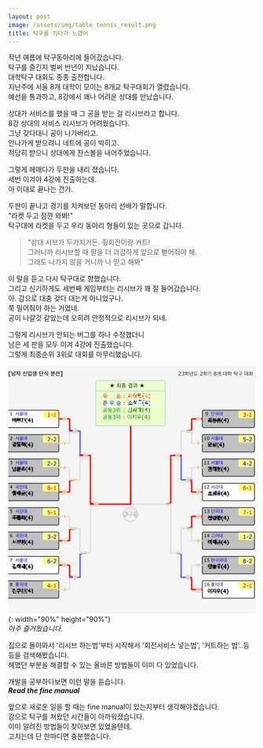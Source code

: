 ```yaml
---
layout: post
image: /assets/img/table_tennis_result.png
title: 탁구를 치다가 느꼈어
---
```


작년 여름에 탁구동아리에 들어갔습니다.  
탁구를 즐긴지 벌써 반년이 지났습니다.  
대학탁구 대회도 종종 출전합니다.  
지난주에 서울 8개 대학이 모이는 8개교 탁구대회가 열렸습니다.  
예선을 통과하고, 8강에서 꽤나 어려운 상대를 만났습니다.  

상대가 서비스를 했을 때 그 공을 받는 걸 리시브라고 합니다.  
8강 상대의 서비스 리시브가 어려웠습니다.  
그냥 갖다대니 공이 나가버리고.  
안나가게 받으려니 네트에 공이 박히고.  
적당히 받으니 상대에게 찬스볼을 내어주었습니다. 

그렇게 헤매다가 두판을 내리 졌습니다.  
세번 이겨야 4강에 진출하는데.  
아 이대로 끝나는 건가.

두판이 끝나고 경기를 지켜보던 동아리 선배가 말합니다.  
"라켓 두고 잠깐 와봐!"  
탁구대에 라켓을 두고 우리 동아리 형들이 있는 곳으로 갑니다.  
> "상대 서브가 두가지거든. 횡회전이랑 커트!  
> 그러니까 리시브할 때 팔을 더 과감하게 앞으로 뻗어줘야 해.  
> 그래도 나가지 않을 거니까 나 믿고 해봐"  

이 말을 듣고 다시 탁구대로 향했습니다.  
그리고 신기하게도 세번째 게임부터는 리시브가 꽤 잘 들어갔습니다.  
아. 감으로 대충 갖다 대는게 아니었구나.  
쭉 밀어줘야 하는 거였네.  
공이 나갈것 같았는데 오히려 안정적으로 리시브가 되네.

그렇게 리시브가 안되는 버그를 하나 수정했더니  
남은 세 판을 모두 이겨 4강에 진출했습니다.  
그렇게 최종순위 3위로 대회를 마무리했습니다.  

![토너먼트결과](/assets/img/table_tennis_result.png){: width="90%" height="90%"}  
*아주 즐거웠습니다.*

집으로 돌아와서 '리시브 하는법'부터 시작해서 '회전서비스 넣는법', '커트하는 법'..등등을 검색해봤습니다.  
헤맸던 부분을 해결할 수 있는 올바른 방법들이 이미 다 있었습니다.  

개발을 공부하다보면 이런 말을 듣습니다.  
***Read the fine manual***

앞으로 새로운 일을 할 때는 fine manual이 있는지부터 생각해야겠습니다.  
감으로 탁구를 쳐왔던 시간들이 아까워졌습니다.  
이미 알려진 방법들이 찾아보면 있었을텐데.  
고치는데 단 한마디면 충분했습니다.
